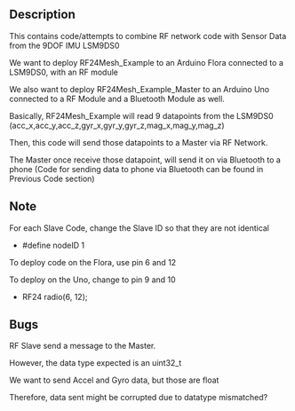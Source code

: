## Description

This contains code/attempts to combine RF network code with Sensor Data from the 9DOF IMU LSM9DS0

We want to deploy RF24Mesh_Example to an Arduino Flora connected to a LSM9DS0, with an RF module

We also want to deploy RF24Mesh_Example_Master to an Arduino Uno connected to a RF Module and a Bluetooth Module as well.

Basically, RF24Mesh_Example will read 9 datapoints from the LSM9DS0 (acc_x,acc_y,acc_z,gyr_x,gyr_y,gyr_z,mag_x,mag_y,mag_z)

Then, this code will send those datapoints to a Master via RF Network.

The Master once receive those datapoint, will send it on via Bluetooth to a phone (Code for sending data to phone via Bluetooth can be found in Previous Code section)

## Note

For each Slave Code, change the Slave ID so that they are not identical 

* #define nodeID 1

To deploy code on the Flora, use pin 6 and 12

To deploy on the Uno, change to pin 9 and 10

* RF24 radio(6, 12);

## Bugs
RF Slave send a message to the Master.

However, the data type expected is an uint32_t

We want to send Accel and Gyro data, but those are float

Therefore, data sent might be corrupted due to datatype mismatched?
